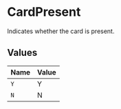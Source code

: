 # CardPresent

Indicates whether the card is present.



## Values

| Name  | Value |
| ----- | ----- |
| `Y`   | Y     |
| `N`   | N     |